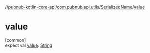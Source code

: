 //[pubnub-kotlin-core-api](../../../index.md)/[com.pubnub.api.utils](../index.md)/[SerializedName](index.md)/[value](value.md)

# value

[common]\
expect val [value](value.md): [String](https://kotlinlang.org/api/latest/jvm/stdlib/kotlin-stdlib/kotlin/-string/index.html)
